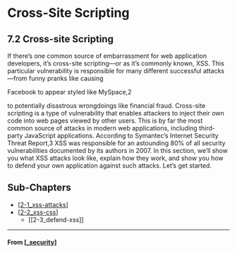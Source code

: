 # Cross-Site Scripting

## **7.2 Cross-site Scripting**

If there’s one common source of embarrassment for web application developers, it’s
cross-site scripting—or as it’s commonly known, XSS. This particular vulnerability is
responsible for many different successful attacks—from funny pranks like causing

Facebook to appear styled like MySpace,2

to potentially disastrous wrongdoings like
financial fraud. Cross-site scripting is a type of vulnerability that enables attackers to
inject their own code into web pages viewed by other users. This is by far the most
common source of attacks in modern web applications, including third-party
JavaScript applications. According to Symantec’s Internet Security Threat Report,3
XSS was responsible for an astounding 80% of all security vulnerabilities documented
by its authors in 2007.
In this section, we’ll show you what XSS attacks look like, explain how they work,
and show you how to defend your own application against such attacks. Let’s get
started.

## **Sub-Chapters**

- [[2-1_xss-attacks]]
- [[2-2_xss-css]]
  - [[2-3_defend-xss]]

---

#### From [[_security]]

[//begin]: # "Autogenerated link references for markdown compatibility"
[2-1_xss-attacks]: 2-1_xss-attacks "2-1_xss-attacks"
[2-2_xss-css]: 2-2_xss-css "2-2_xss-css"
[_security]: ../_security "7️⃣ Security"
[//end]: # "Autogenerated link references"
